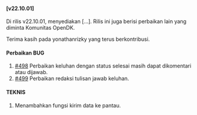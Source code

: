 #### [v22.10.01]

Di rilis v22.10.01, menyediakan [...]. Rilis ini juga berisi perbaikan lain yang diminta Komunitas OpenDK.

Terima kasih pada yonathanrizky yang terus berkontribusi.

#### Perbaikan BUG
1. [#498](https://github.com/OpenSID/OpenDK/issues/498) Perbaikan keluhan dengan status selesai masih dapat dikomentari atau dijawab.
2. [#499](https://github.com/OpenSID/OpenDK/issues/499) Perbaikan redaksi tulisan jawab keluhan.

#### TEKNIS
1. Menambahkan fungsi kirim data ke pantau.
